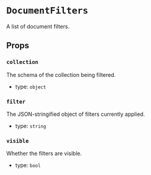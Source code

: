 `DocumentFilters`
=================

A list of document filters.

Props
-----

### `collection`

The schema of the collection being filtered.

- type: `object`


### `filter`

The JSON-stringified object of filters currently applied.

- type: `string`


### `visible`

Whether the filters are visible.

- type: `bool`

